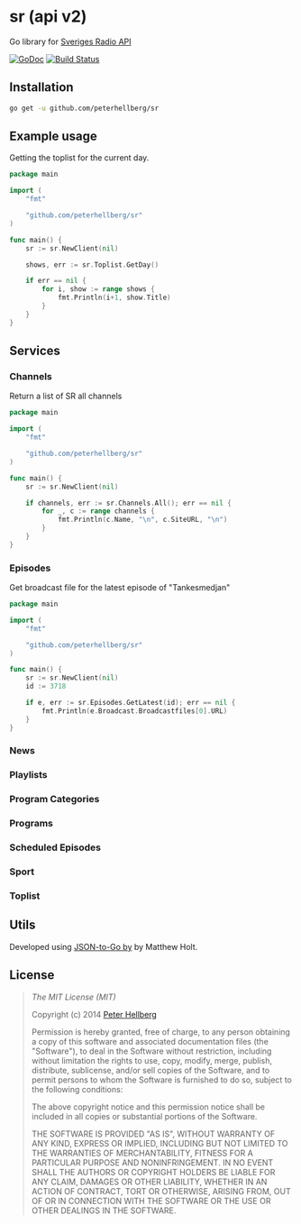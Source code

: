 sr (api v2)
==========

Go library for [Sveriges Radio API](http://sverigesradio.se/api/documentation/v2/index.html)

[![GoDoc](https://godoc.org/github.com/peterhellberg/sr?status.svg)](https://godoc.org/github.com/peterhellberg/sr)
[![Build Status](https://travis-ci.org/peterhellberg/sr.svg?branch=master)](https://travis-ci.org/peterhellberg/sr)

## Installation

```bash
go get -u github.com/peterhellberg/sr
```

## Example usage

Getting the toplist for the current day.

```go
package main

import (
	"fmt"

	"github.com/peterhellberg/sr"
)

func main() {
	sr := sr.NewClient(nil)

	shows, err := sr.Toplist.GetDay()

	if err == nil {
		for i, show := range shows {
			fmt.Println(i+1, show.Title)
		}
	}
}
```

## Services

### Channels

Return a list of SR all channels

```go
package main

import (
	"fmt"

	"github.com/peterhellberg/sr"
)

func main() {
	sr := sr.NewClient(nil)

	if channels, err := sr.Channels.All(); err == nil {
		for _, c := range channels {
			fmt.Println(c.Name, "\n", c.SiteURL, "\n")
		}
	}
}
```

### Episodes

Get broadcast file for the latest episode of "Tankesmedjan"

```go
package main

import (
	"fmt"

	"github.com/peterhellberg/sr"
)

func main() {
	sr := sr.NewClient(nil)
	id := 3718

	if e, err := sr.Episodes.GetLatest(id); err == nil {
		fmt.Println(e.Broadcast.Broadcastfiles[0].URL)
	}
}
```

### News
### Playlists
### Program Categories
### Programs
### Scheduled Episodes
### Sport
### Toplist

## Utils

Developed using [JSON-to-Go by](http://mholt.github.io/json-to-go/) by Matthew Holt.

## License

> *The MIT License (MIT)*
>
> Copyright (c) 2014 [Peter Hellberg](http://c7.se/)
>
> Permission is hereby granted, free of charge, to any person obtaining a copy
> of this software and associated documentation files (the "Software"), to deal
> in the Software without restriction, including without limitation the rights
> to use, copy, modify, merge, publish, distribute, sublicense, and/or sell
> copies of the Software, and to permit persons to whom the Software is
> furnished to do so, subject to the following conditions:
>
> The above copyright notice and this permission notice shall be included in all
> copies or substantial portions of the Software.
>
> THE SOFTWARE IS PROVIDED "AS IS", WITHOUT WARRANTY OF ANY KIND, EXPRESS OR
> IMPLIED, INCLUDING BUT NOT LIMITED TO THE WARRANTIES OF MERCHANTABILITY,
> FITNESS FOR A PARTICULAR PURPOSE AND NONINFRINGEMENT. IN NO EVENT SHALL THE
> AUTHORS OR COPYRIGHT HOLDERS BE LIABLE FOR ANY CLAIM, DAMAGES OR OTHER
> LIABILITY, WHETHER IN AN ACTION OF CONTRACT, TORT OR OTHERWISE, ARISING FROM,
> OUT OF OR IN CONNECTION WITH THE SOFTWARE OR THE USE OR OTHER DEALINGS IN THE
> SOFTWARE.
